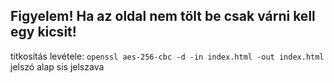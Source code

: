 ## Figyelem! Ha az oldal nem tölt be csak várni kell egy kicsit!
titkosítás levétele: 
```openssl aes-256-cbc -d -in index.html -out index.html``` 
jelszó alap sis jelszava
